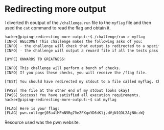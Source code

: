 # Redirecting more output
I diverted th eoutput of the `/challenge.run` file to the `myflag` file and then used the `cat` command to read the flag and obtain it.
```bash
hacker@piping~redirecting-more-output:~$ /challenge/run > myflag
[INFO] WELCOME! This challenge makes the following asks of you:
[INFO] - the challenge will check that output is redirected to a specific file path : myflag
[INFO] - the challenge will output a reward file if all the tests pass : /flag

[HYPE] ONWARDS TO GREATNESS!

[INFO] This challenge will perform a bunch of checks.
[INFO] If you pass these checks, you will receive the /flag file.

[TEST] You should have redirected my stdout to a file called myflag. Checking...

[PASS] The file at the other end of my stdout looks okay!
[PASS] Success! You have satisfied all execution requirements.
hacker@piping~redirecting-more-output:~$ cat myflag

[FLAG] Here is your flag:
[FLAG] pwn.college{05a4lMFnN5Rg70eZFXqxYD6dK1j.dVjN1QDL2AjN0czW}
```
Resource used was the pwn website.

